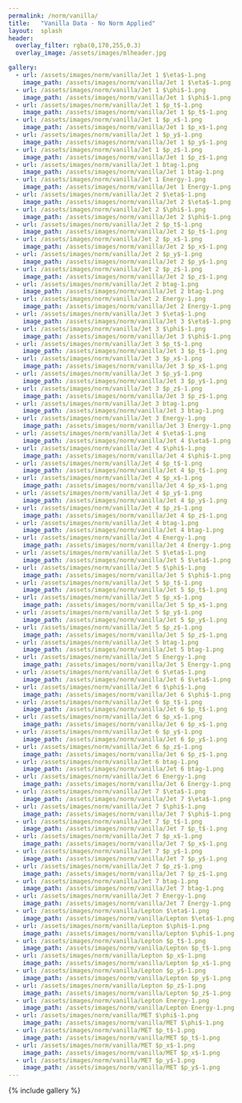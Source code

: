 ```yaml
---
permalink: /norm/vanilla/
title:   "Vanilla Data - No Norm Applied"
layout:  splash
header:
  overlay_filter: rgba(0,170,255,0.3)
  overlay_image: /assets/images/mlheader.jpg

gallery:
  - url: /assets/images/norm/vanilla/Jet 1 $\eta$-1.png
    image_path: /assets/images/norm/vanilla/Jet 1 $\eta$-1.png
  - url: /assets/images/norm/vanilla/Jet 1 $\phi$-1.png
    image_path: /assets/images/norm/vanilla/Jet 1 $\phi$-1.png
  - url: /assets/images/norm/vanilla/Jet 1 $p_t$-1.png
    image_path: /assets/images/norm/vanilla/Jet 1 $p_t$-1.png
  - url: /assets/images/norm/vanilla/Jet 1 $p_x$-1.png
    image_path: /assets/images/norm/vanilla/Jet 1 $p_x$-1.png
  - url: /assets/images/norm/vanilla/Jet 1 $p_y$-1.png
    image_path: /assets/images/norm/vanilla/Jet 1 $p_y$-1.png
  - url: /assets/images/norm/vanilla/Jet 1 $p_z$-1.png
    image_path: /assets/images/norm/vanilla/Jet 1 $p_z$-1.png
  - url: /assets/images/norm/vanilla/Jet 1 btag-1.png
    image_path: /assets/images/norm/vanilla/Jet 1 btag-1.png
  - url: /assets/images/norm/vanilla/Jet 1 Energy-1.png
    image_path: /assets/images/norm/vanilla/Jet 1 Energy-1.png
  - url: /assets/images/norm/vanilla/Jet 2 $\eta$-1.png
    image_path: /assets/images/norm/vanilla/Jet 2 $\eta$-1.png
  - url: /assets/images/norm/vanilla/Jet 2 $\phi$-1.png
    image_path: /assets/images/norm/vanilla/Jet 2 $\phi$-1.png
  - url: /assets/images/norm/vanilla/Jet 2 $p_t$-1.png
    image_path: /assets/images/norm/vanilla/Jet 2 $p_t$-1.png
  - url: /assets/images/norm/vanilla/Jet 2 $p_x$-1.png
    image_path: /assets/images/norm/vanilla/Jet 2 $p_x$-1.png
  - url: /assets/images/norm/vanilla/Jet 2 $p_y$-1.png
    image_path: /assets/images/norm/vanilla/Jet 2 $p_y$-1.png
  - url: /assets/images/norm/vanilla/Jet 2 $p_z$-1.png
    image_path: /assets/images/norm/vanilla/Jet 2 $p_z$-1.png
  - url: /assets/images/norm/vanilla/Jet 2 btag-1.png
    image_path: /assets/images/norm/vanilla/Jet 2 btag-1.png
  - url: /assets/images/norm/vanilla/Jet 2 Energy-1.png
    image_path: /assets/images/norm/vanilla/Jet 2 Energy-1.png
  - url: /assets/images/norm/vanilla/Jet 3 $\eta$-1.png
    image_path: /assets/images/norm/vanilla/Jet 3 $\eta$-1.png
  - url: /assets/images/norm/vanilla/Jet 3 $\phi$-1.png
    image_path: /assets/images/norm/vanilla/Jet 3 $\phi$-1.png
  - url: /assets/images/norm/vanilla/Jet 3 $p_t$-1.png
    image_path: /assets/images/norm/vanilla/Jet 3 $p_t$-1.png
  - url: /assets/images/norm/vanilla/Jet 3 $p_x$-1.png
    image_path: /assets/images/norm/vanilla/Jet 3 $p_x$-1.png
  - url: /assets/images/norm/vanilla/Jet 3 $p_y$-1.png
    image_path: /assets/images/norm/vanilla/Jet 3 $p_y$-1.png
  - url: /assets/images/norm/vanilla/Jet 3 $p_z$-1.png
    image_path: /assets/images/norm/vanilla/Jet 3 $p_z$-1.png
  - url: /assets/images/norm/vanilla/Jet 3 btag-1.png
    image_path: /assets/images/norm/vanilla/Jet 3 btag-1.png
  - url: /assets/images/norm/vanilla/Jet 3 Energy-1.png
    image_path: /assets/images/norm/vanilla/Jet 3 Energy-1.png
  - url: /assets/images/norm/vanilla/Jet 4 $\eta$-1.png
    image_path: /assets/images/norm/vanilla/Jet 4 $\eta$-1.png
  - url: /assets/images/norm/vanilla/Jet 4 $\phi$-1.png
    image_path: /assets/images/norm/vanilla/Jet 4 $\phi$-1.png
  - url: /assets/images/norm/vanilla/Jet 4 $p_t$-1.png
    image_path: /assets/images/norm/vanilla/Jet 4 $p_t$-1.png
  - url: /assets/images/norm/vanilla/Jet 4 $p_x$-1.png
    image_path: /assets/images/norm/vanilla/Jet 4 $p_x$-1.png
  - url: /assets/images/norm/vanilla/Jet 4 $p_y$-1.png
    image_path: /assets/images/norm/vanilla/Jet 4 $p_y$-1.png
  - url: /assets/images/norm/vanilla/Jet 4 $p_z$-1.png
    image_path: /assets/images/norm/vanilla/Jet 4 $p_z$-1.png
  - url: /assets/images/norm/vanilla/Jet 4 btag-1.png
    image_path: /assets/images/norm/vanilla/Jet 4 btag-1.png
  - url: /assets/images/norm/vanilla/Jet 4 Energy-1.png
    image_path: /assets/images/norm/vanilla/Jet 4 Energy-1.png
  - url: /assets/images/norm/vanilla/Jet 5 $\eta$-1.png
    image_path: /assets/images/norm/vanilla/Jet 5 $\eta$-1.png
  - url: /assets/images/norm/vanilla/Jet 5 $\phi$-1.png
    image_path: /assets/images/norm/vanilla/Jet 5 $\phi$-1.png
  - url: /assets/images/norm/vanilla/Jet 5 $p_t$-1.png
    image_path: /assets/images/norm/vanilla/Jet 5 $p_t$-1.png
  - url: /assets/images/norm/vanilla/Jet 5 $p_x$-1.png
    image_path: /assets/images/norm/vanilla/Jet 5 $p_x$-1.png
  - url: /assets/images/norm/vanilla/Jet 5 $p_y$-1.png
    image_path: /assets/images/norm/vanilla/Jet 5 $p_y$-1.png
  - url: /assets/images/norm/vanilla/Jet 5 $p_z$-1.png
    image_path: /assets/images/norm/vanilla/Jet 5 $p_z$-1.png
  - url: /assets/images/norm/vanilla/Jet 5 btag-1.png
    image_path: /assets/images/norm/vanilla/Jet 5 btag-1.png
  - url: /assets/images/norm/vanilla/Jet 5 Energy-1.png
    image_path: /assets/images/norm/vanilla/Jet 5 Energy-1.png
  - url: /assets/images/norm/vanilla/Jet 6 $\eta$-1.png
    image_path: /assets/images/norm/vanilla/Jet 6 $\eta$-1.png
  - url: /assets/images/norm/vanilla/Jet 6 $\phi$-1.png
    image_path: /assets/images/norm/vanilla/Jet 6 $\phi$-1.png
  - url: /assets/images/norm/vanilla/Jet 6 $p_t$-1.png
    image_path: /assets/images/norm/vanilla/Jet 6 $p_t$-1.png
  - url: /assets/images/norm/vanilla/Jet 6 $p_x$-1.png
    image_path: /assets/images/norm/vanilla/Jet 6 $p_x$-1.png
  - url: /assets/images/norm/vanilla/Jet 6 $p_y$-1.png
    image_path: /assets/images/norm/vanilla/Jet 6 $p_y$-1.png
  - url: /assets/images/norm/vanilla/Jet 6 $p_z$-1.png
    image_path: /assets/images/norm/vanilla/Jet 6 $p_z$-1.png
  - url: /assets/images/norm/vanilla/Jet 6 btag-1.png
    image_path: /assets/images/norm/vanilla/Jet 6 btag-1.png
  - url: /assets/images/norm/vanilla/Jet 6 Energy-1.png
    image_path: /assets/images/norm/vanilla/Jet 6 Energy-1.png
  - url: /assets/images/norm/vanilla/Jet 7 $\eta$-1.png
    image_path: /assets/images/norm/vanilla/Jet 7 $\eta$-1.png
  - url: /assets/images/norm/vanilla/Jet 7 $\phi$-1.png
    image_path: /assets/images/norm/vanilla/Jet 7 $\phi$-1.png
  - url: /assets/images/norm/vanilla/Jet 7 $p_t$-1.png
    image_path: /assets/images/norm/vanilla/Jet 7 $p_t$-1.png
  - url: /assets/images/norm/vanilla/Jet 7 $p_x$-1.png
    image_path: /assets/images/norm/vanilla/Jet 7 $p_x$-1.png
  - url: /assets/images/norm/vanilla/Jet 7 $p_y$-1.png
    image_path: /assets/images/norm/vanilla/Jet 7 $p_y$-1.png
  - url: /assets/images/norm/vanilla/Jet 7 $p_z$-1.png
    image_path: /assets/images/norm/vanilla/Jet 7 $p_z$-1.png
  - url: /assets/images/norm/vanilla/Jet 7 btag-1.png
    image_path: /assets/images/norm/vanilla/Jet 7 btag-1.png
  - url: /assets/images/norm/vanilla/Jet 7 Energy-1.png
    image_path: /assets/images/norm/vanilla/Jet 7 Energy-1.png
  - url: /assets/images/norm/vanilla/Lepton $\eta$-1.png
    image_path: /assets/images/norm/vanilla/Lepton $\eta$-1.png
  - url: /assets/images/norm/vanilla/Lepton $\phi$-1.png
    image_path: /assets/images/norm/vanilla/Lepton $\phi$-1.png
  - url: /assets/images/norm/vanilla/Lepton $p_t$-1.png
    image_path: /assets/images/norm/vanilla/Lepton $p_t$-1.png
  - url: /assets/images/norm/vanilla/Lepton $p_x$-1.png
    image_path: /assets/images/norm/vanilla/Lepton $p_x$-1.png
  - url: /assets/images/norm/vanilla/Lepton $p_y$-1.png
    image_path: /assets/images/norm/vanilla/Lepton $p_y$-1.png
  - url: /assets/images/norm/vanilla/Lepton $p_z$-1.png
    image_path: /assets/images/norm/vanilla/Lepton $p_z$-1.png
  - url: /assets/images/norm/vanilla/Lepton Energy-1.png
    image_path: /assets/images/norm/vanilla/Lepton Energy-1.png
  - url: /assets/images/norm/vanilla/MET $\phi$-1.png
    image_path: /assets/images/norm/vanilla/MET $\phi$-1.png
  - url: /assets/images/norm/vanilla/MET $p_t$-1.png
    image_path: /assets/images/norm/vanilla/MET $p_t$-1.png
  - url: /assets/images/norm/vanilla/MET $p_x$-1.png
    image_path: /assets/images/norm/vanilla/MET $p_x$-1.png
  - url: /assets/images/norm/vanilla/MET $p_y$-1.png
    image_path: /assets/images/norm/vanilla/MET $p_y$-1.png
---
```


{% include gallery %}
